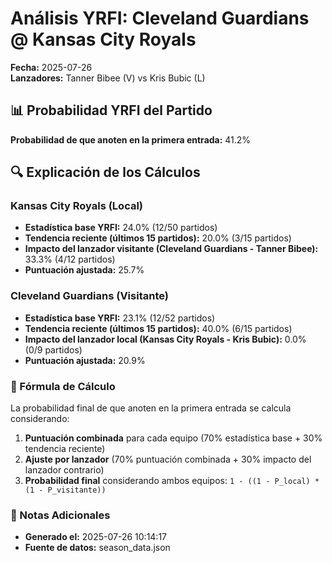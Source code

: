 # Análisis YRFI: Cleveland Guardians @ Kansas City Royals

**Fecha:** 2025-07-26  
**Lanzadores:** Tanner Bibee (V) vs Kris Bubic (L)

## 📊 Probabilidad YRFI del Partido

**Probabilidad de que anoten en la primera entrada:** 41.2%

## 🔍 Explicación de los Cálculos

### Kansas City Royals (Local)
- **Estadística base YRFI:** 24.0% (12/50 partidos)
- **Tendencia reciente (últimos 15 partidos):** 20.0% (3/15 partidos)
- **Impacto del lanzador visitante (Cleveland Guardians - Tanner Bibee):** 33.3% (4/12 partidos)
- **Puntuación ajustada:** 25.7%

### Cleveland Guardians (Visitante)
- **Estadística base YRFI:** 23.1% (12/52 partidos)
- **Tendencia reciente (últimos 15 partidos):** 40.0% (6/15 partidos)
- **Impacto del lanzador local (Kansas City Royals - Kris Bubic):** 0.0% (0/9 partidos)
- **Puntuación ajustada:** 20.9%

### 📝 Fórmula de Cálculo

La probabilidad final de que anoten en la primera entrada se calcula considerando:
1. **Puntuación combinada** para cada equipo (70% estadística base + 30% tendencia reciente)
2. **Ajuste por lanzador** (70% puntuación combinada + 30% impacto del lanzador contrario)
3. **Probabilidad final** considerando ambos equipos: `1 - ((1 - P_local) * (1 - P_visitante))`

### 📌 Notas Adicionales

- **Generado el:** 2025-07-26 10:14:17
- **Fuente de datos:** season_data.json
